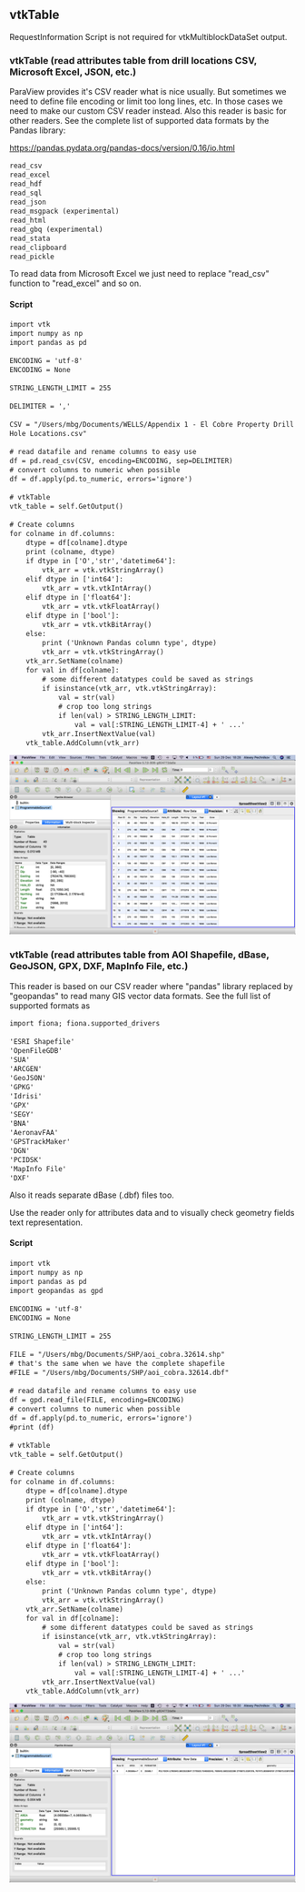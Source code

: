 ## vtkTable

RequestInformation Script is not required for vtkMultiblockDataSet output.

### vtkTable (read attributes table from drill locations CSV, Microsoft Excel, JSON, etc.)

ParaView provides it's CSV reader what is nice usually. But sometimes we need to define file encoding or limit too long lines, etc. In those cases we need to make our custom CSV reader instead. Also this reader is basic for other readers. See the complete list of supported data formats by the Pandas library:

https://pandas.pydata.org/pandas-docs/version/0.16/io.html
```
read_csv
read_excel
read_hdf
read_sql
read_json
read_msgpack (experimental)
read_html
read_gbq (experimental)
read_stata
read_clipboard
read_pickle
```
To read data from Microsoft Excel we just need to replace "read_csv" function to "read_excel" and so on. 

#### Script
```
import vtk
import numpy as np
import pandas as pd

ENCODING = 'utf-8'
ENCODING = None

STRING_LENGTH_LIMIT = 255

DELIMITER = ','

CSV = "/Users/mbg/Documents/WELLS/Appendix 1 - El Cobre Property Drill Hole Locations.csv"

# read datafile and rename columns to easy use
df = pd.read_csv(CSV, encoding=ENCODING, sep=DELIMITER)
# convert columns to numeric when possible
df = df.apply(pd.to_numeric, errors='ignore')

# vtkTable
vtk_table = self.GetOutput()

# Create columns
for colname in df.columns:
    dtype = df[colname].dtype
    print (colname, dtype)
    if dtype in ['O','str','datetime64']:
        vtk_arr = vtk.vtkStringArray()
    elif dtype in ['int64']:
        vtk_arr = vtk.vtkIntArray()
    elif dtype in ['float64']:
        vtk_arr = vtk.vtkFloatArray()
    elif dtype in ['bool']:
        vtk_arr = vtk.vtkBitArray()
    else:
        print ('Unknown Pandas column type', dtype)
        vtk_arr = vtk.vtkStringArray()
    vtk_arr.SetName(colname)
    for val in df[colname]:
        # some different datatypes could be saved as strings
        if isinstance(vtk_arr, vtk.vtkStringArray):
            val = str(val)
            # crop too long strings
            if len(val) > STRING_LENGTH_LIMIT:
                val = val[:STRING_LENGTH_LIMIT-4] + ' ...'
        vtk_arr.InsertNextValue(val)
    vtk_table.AddColumn(vtk_arr)
```
![ParaView ProgrammableSource Table](ParaView_ProgrammableSource_Table.jpg)

### vtkTable (read attributes table from AOI Shapefile, dBase, GeoJSON, GPX, DXF, MapInfo File, etc.)

This reader is based on our CSV reader where "pandas" library replaced by "geopandas" to read many GIS vector data formats.
See the full list of supported formats as
```
import fiona; fiona.supported_drivers

'ESRI Shapefile'
'OpenFileGDB'
'SUA'
'ARCGEN'
'GeoJSON'
'GPKG'
'Idrisi'
'GPX'
'SEGY'
'BNA'
'AeronavFAA'
'GPSTrackMaker'
'DGN'
'PCIDSK'
'MapInfo File'
'DXF'
```
Also it reads separate dBase (.dbf) files too.

Use the reader only for attributes data and to visually check geometry fields text representation. 

#### Script
```
import vtk
import numpy as np
import pandas as pd
import geopandas as gpd

ENCODING = 'utf-8'
ENCODING = None

STRING_LENGTH_LIMIT = 255

FILE = "/Users/mbg/Documents/SHP/aoi_cobra.32614.shp"
# that's the same when we have the complete shapefile
#FILE = "/Users/mbg/Documents/SHP/aoi_cobra.32614.dbf"

# read datafile and rename columns to easy use
df = gpd.read_file(FILE, encoding=ENCODING)
# convert columns to numeric when possible
df = df.apply(pd.to_numeric, errors='ignore')
#print (df)

# vtkTable
vtk_table = self.GetOutput()

# Create columns
for colname in df.columns:
    dtype = df[colname].dtype
    print (colname, dtype)
    if dtype in ['O','str','datetime64']:
        vtk_arr = vtk.vtkStringArray()
    elif dtype in ['int64']:
        vtk_arr = vtk.vtkIntArray()
    elif dtype in ['float64']:
        vtk_arr = vtk.vtkFloatArray()
    elif dtype in ['bool']:
        vtk_arr = vtk.vtkBitArray()
    else:
        print ('Unknown Pandas column type', dtype)
        vtk_arr = vtk.vtkStringArray()
    vtk_arr.SetName(colname)
    for val in df[colname]:
        # some different datatypes could be saved as strings
        if isinstance(vtk_arr, vtk.vtkStringArray):
            val = str(val)
            # crop too long strings
            if len(val) > STRING_LENGTH_LIMIT:
                val = val[:STRING_LENGTH_LIMIT-4] + ' ...'
        vtk_arr.InsertNextValue(val)
    vtk_table.AddColumn(vtk_arr)
```
![ParaView ProgrammableSource Table](ParaView_ProgrammableSource_Table2.jpg)
